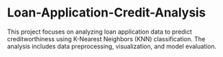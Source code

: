 # Loan-Application-Credit-Analysis
This project focuses on analyzing loan application data to predict creditworthiness using K-Nearest Neighbors (KNN) classification. The analysis includes data preprocessing, visualization, and model evaluation.
